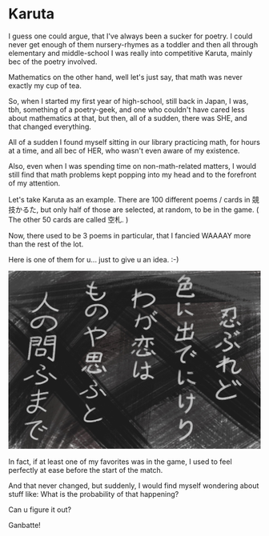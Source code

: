# Karuta

I guess one could argue, that I've always been a sucker for poetry. I could never get enough of them nursery-rhymes as a toddler and then all through elementary and middle-school I was really into competitive Karuta, mainly bec of the poetry involved.

Mathematics on the other hand, well let's just say, that math was never exactly my cup of tea.

So, when I started my first year of high-school, still back in Japan, I was, tbh, something of a poetry-geek, and one who couldn't have cared less about mathematics at that, but then, all of a sudden, there was SHE, and that changed everything. 

All of a sudden I found myself sitting in our library practicing math, for hours at a time, and all bec of HER, who wasn't even aware of my existence.

Also, even when I was spending time on non-math-related matters, I would still find that math problems kept popping into my head and to the forefront of my attention.

Let's take Karuta as an example. There are 100 different poems / cards in 競技かるた, but only half of those are selected, at random, to be in the game. ( The other 50 cards are called 空札. )

Now, there used to be 3 poems in particular, that I fancied WAAAAY more than the rest of the lot.

Here is one of them for u... just to give u an idea. :-)

![alt](karuta_poem.jpg)

In fact, if at least one of my favorites was in the game, I used to feel perfectly at ease before the start of the match.

And that never changed, but suddenly, I would find myself wondering about stuff like: What is the probability of that happening?

Can u figure it out?

Ganbatte!
